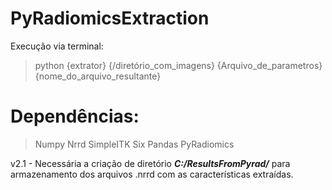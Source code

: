 # PyRadiomicsExtraction

Execução via terminal:

> python {extrator} {/diretório_com_imagens} {Arquivo_de_parametros} {nome_do_arquivo_resultante}

# Dependências:

> Numpy
> Nrrd
> SimpleITK
> Six
> Pandas
> PyRadiomics

v2.1 - Necessária a criação de diretório ***C:/ResultsFromPyrad/*** para armazenamento dos arquivos .nrrd com as características extraídas.
